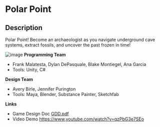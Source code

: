 # Polar Point
## Description
Polar Point! Become an archaeologist as you navigate underground cave systems, extract fossils, and uncover the past frozen in time!

![image](https://github.com/user-attachments/assets/ed7b5361-5ab7-4b0e-8f0e-01d19e1415ab)
**Programming Team** 
- Frank Malatesta, Dylan DePasquale, Blake Montiegel, Ana Garcia
- Tools: Unity, C#

**Design Team** 
- Avery Birle, Jennifer Purington
- Tools: Maya, Blender, Substance Painter, Sketchfab

**Links**
- Game Design Doc [GDD.pdf](https://github.com/user-attachments/files/16317548/GDD.pdf)
- Video Demo https://www.youtube.com/watch?v=qzPbG3e7SEo




